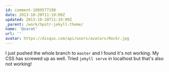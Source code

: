 ```yaml
---
id: comment-1089577198
date: 2013-10-20T11:19:09Z
updated: 2013-10-20T11:19:09Z
_parent: /work/hpstr-jekyll-theme/
name: '@sarat'
url: ''
avatar: https://disqus.com/api/users/avatars/Rockr.jpg
---
```


I just pushed the whole branch to `master` and I found it's not working. My CSS
has screwed up as well. Tried `jekyll serve` in localhost but that's also not
working!
